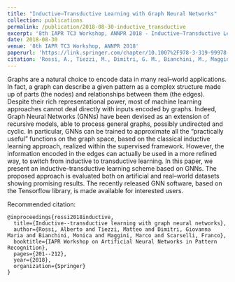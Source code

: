 ```yaml
---
title: "Inductive–Transductive Learning with Graph Neural Networks"
collection: publications
permalink: /publication/2018-08-30-inductive_transductive
excerpt: '8th IAPR TC3 Workshop, ANNPR 2018 - Inductive–Transductive Learning GNNs'
date: 2018-08-30
venue: '8th IAPR TC3 Workshop, ANNPR 2018'
paperurl: 'https://link.springer.com/chapter/10.1007%2F978-3-319-99978-4_16'
citation: 'Rossi, A., Tiezzi, M., Dimitri, G. M., Bianchini, M., Maggini, M., & Scarselli, F. (2018, September). &quot;Inductive–transductive learning with graph neural networks. &quot; IAPR Workshop on Artificial Neural Networks in Pattern Recognition (pp. 201-212). Springer, Cham. <i>8th IAPR TC3 Workshop, ANNPR 2018</i>'
---
```


Graphs are a natural choice to encode data in many real–world applications. In fact, a graph can describe a given pattern as a complex structure made up of parts (the nodes) and relationships between them (the edges). Despite their rich representational power, most of machine learning approaches cannot deal directly with inputs encoded by graphs. Indeed, Graph Neural Networks (GNNs) have been devised as an extension of recursive models, able to process general graphs, possibly undirected and cyclic. In particular, GNNs can be trained to approximate all the “practically useful” functions on the graph space, based on the classical inductive learning approach, realized within the supervised framework. However, the information encoded in the edges can actually be used in a more refined way, to switch from inductive to transductive learning. In this paper, we present an inductive–transductive learning scheme based on GNNs. The proposed approach is evaluated both on artificial and real–world datasets showing promising results. The recently released GNN software, based on the Tensorflow library, is made available for interested users.



Recommended citation: 
```
@inproceedings{rossi2018inductive,
  title={Inductive--transductive learning with graph neural networks},
  author={Rossi, Alberto and Tiezzi, Matteo and Dimitri, Giovanna Maria and Bianchini, Monica and Maggini, Marco and Scarselli, Franco},
  booktitle={IAPR Workshop on Artificial Neural Networks in Pattern Recognition},
  pages={201--212},
  year={2018},
  organization={Springer}
}
```
